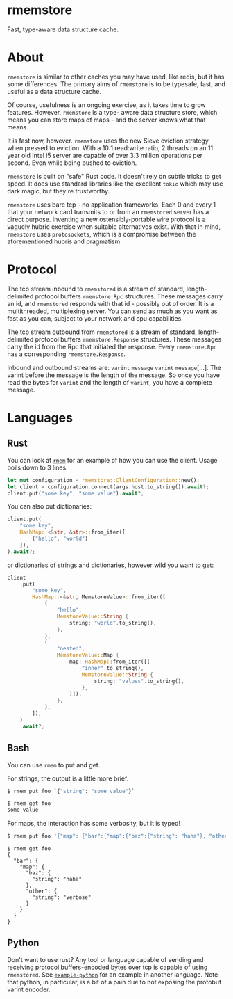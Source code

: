 # rmemstore

Fast, type-aware data structure cache.

# About
`rmemstore` is similar to other caches you may have used, like redis, but it has some differences.
The primary aims of `rmemstore` is to be typesafe, fast, and useful as a data structure cache.

Of course, usefulness is an ongoing exercise, as it takes time to grow features. However, `rmemstore` is a type-
aware data structure store, which means you can store maps of maps - and the server knows what that means.

It is fast now, however. `rmemstore` uses the new Sieve eviction strategy when pressed to eviction. With a 10:1
read:write ratio, 2 threads on an 11 year old Intel i5 server are capable of over 3.3 million operations per
second. Even while being pushed to eviction.

`rmemstore` is built on "safe" Rust code. It doesn't rely on subtle tricks to get speed. It does use standard
libraries like the excellent `tokio` which may use dark magic, but they're trustworthy.

`rmemstore` uses bare tcp - no application frameworks. Each 0 and every 1 that your network card transmits to or
from an `rmemstored` server has a direct purpose. Inventing a new ostensibly-portable wire protocol is a vaguely
hubric exercise when suitable alternatives exist. With that in mind, `rmemstore` uses `protosockets`, which is a
compromise between the aforementioned hubris and pragmatism.

# Protocol

The tcp stream inbound to `rmemstored` is a stream of standard, length-delimited protocol buffers `rmemstore.Rpc`
structures. These messages carry an id, and `rmemstored` responds with that id - possibly out of order. It is a
multithreaded, multiplexing server. You can send as much as you want as fast as you can, subject to your network and
cpu capabilities.

The tcp stream outbound from `rmemstored` is a stream of standard, length-delimited protocol buffers `rmemstore.Response`
structures. These messages carry the id from the Rpc that initiated the response. Every `rmemstore.Rpc` has a
corresponding `rmemstore.Response`.

Inbound and outbound streams are: `varint` `message` `varint` `message`[...]. The varint before the message is the
length of the message. So once you have read the bytes for `varint` and the length of `varint`, you have a complete
message.

# Languages
## Rust
You can look at [`rmem`](./rmem/src/main.rs) for an example of how you can use the client. Usage boils down to 3
lines:
```rust
let mut configuration = rmemstore::ClientConfiguration::new();
let client = configuration.connect(args.host.to_string()).await?;
client.put("some key", "some value").await?;
```
You can also put dictionaries:
```rust
client.put(
    "some key",
    HashMap::<&str, &str>::from_iter([
        ("hello", "world")
    ]),
).await?;
```
or dictionaries of strings and dictionaries, however wild you want to get:
```rust
client
    .put(
        "some key",
        HashMap::<&str, MemstoreValue>::from_iter([
            (
                "hello",
                MemstoreValue::String {
                    string: "world".to_string(),
                },
            ),
            (
                "nested",
                MemstoreValue::Map {
                    map: HashMap::from_iter([(
                        "inner".to_string(),
                        MemstoreValue::String {
                            string: "values".to_string(),
                        },
                    )]),
                },
            ),
        ]),
    )
    .await?;
```
## Bash
You can use `rmem` to put and get.

For strings, the output is a little more brief.
```bash
$ rmem put foo `{"string": "some value"}`
```

```bash
$ rmem get foo
some value
```

For maps, the interaction has some verbosity, but it is typed!

```bash
$ rmem put foo '{"map": {"bar":{"map":{"baz":{"string": "haha"}, "other": {"string": "verbose"}}, "outer": {"string": "another"}}}}'
```

```
$ rmem get foo
{
  "bar": {
    "map": {
      "baz": {
        "string": "haha"
      },
      "other": {
        "string": "verbose"
      }
    }
  }
}
```

## Python
Don't want to use rust? Any tool or language capable of sending and receiving protocol buffers-encoded bytes over
tcp is capable of using `rmemstored`. See [`example-python`](./example-python/main.py) for an example in another
language. Note that python, in particular, is a bit of a pain due to not exposing the protobuf varint encoder.
